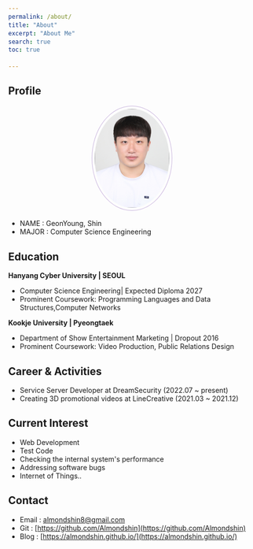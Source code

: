 ```yaml
---
permalink: /about/
title: "About"
excerpt: "About Me"
search: true
toc: true

---
```


## Profile
<center><img src="/assets/img/me.jpg" width="30%" height="30%" style="
border: 1px solid #cab6de;
border-radius: 50%;
padding: 5px;
-moz-border-radius: 50%;
-khtml-border-radius: 50%;
-webkit-border-radius: 50%;
" alt=""></center>


* NAME : GeonYoung, Shin
* MAJOR : Computer Science Engineering


## Education
**Hanyang Cyber University | SEOUL**
- Computer Science Engineering| Expected Diploma 2027
- Prominent Coursework: Programming Languages and Data Structures,Computer Networks

**Kookje University | Pyeongtaek**
- Department of Show Entertainment Marketing | Dropout 2016
- Prominent Coursework: Video Production, Public Relations Design

## Career & Activities
- Service Server Developer at DreamSecurity (2022.07 ~ present)
- Creating 3D promotional videos at LineCreative (2021.03 ~ 2021.12)

## Current Interest
* Web Development
* Test Code
* Checking the internal system's performance
* Addressing software bugs
* Internet of Things..

## Contact
* Email : almondshin8@gmail.com
* Git : [https://github.com/Almondshin](https://github.com/Almondshin)
* Blog : [https://almondshin.github.io/](https://almondshin.github.io/)
